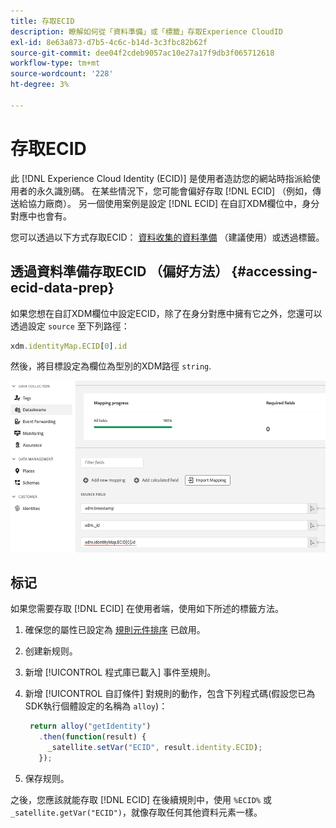 ```yaml
---
title: 存取ECID
description: 瞭解如何從「資料準備」或「標籤」存取Experience CloudID
exl-id: 8e63a873-d7b5-4c6c-b14d-3c3fbc82b62f
source-git-commit: dee04f2cdeb9057ac10e27a17f9db3f065712618
workflow-type: tm+mt
source-wordcount: '228'
ht-degree: 3%

---
```



# 存取ECID

此 [!DNL Experience Cloud Identity (ECID)] 是使用者造訪您的網站時指派給使用者的永久識別碼。 在某些情況下，您可能會偏好存取 [!DNL ECID] （例如，傳送給協力廠商）。 另一個使用案例是設定 [!DNL ECID] 在自訂XDM欄位中，身分對應中也會有。

您可以透過以下方式存取ECID： [資料收集的資料準備](../datastreams/data-prep.md) （建議使用）或透過標籤。

## 透過資料準備存取ECID （偏好方法） {#accessing-ecid-data-prep}

如果您想在自訂XDM欄位中設定ECID，除了在身分對應中擁有它之外，您還可以透過設定 `source` 至下列路徑：

```js
xdm.identityMap.ECID[0].id
```

然後，將目標設定為欄位為型別的XDM路徑 `string`.

![](./assets/access-ecid-data-prep.png)

## 标记

如果您需要存取 [!DNL ECID] 在使用者端，使用如下所述的標籤方法。

1. 確保您的屬性已設定為 [規則元件排序](../../tags/ui/managing-resources/rules.md#sequencing) 已啟用。
1. 创建新规则。
1. 新增 [!UICONTROL 程式庫已載入] 事件至規則。
1. 新增 [!UICONTROL 自訂條件] 對規則的動作，包含下列程式碼(假設您已為SDK執行個體設定的名稱為 `alloy`)：

   ```js
    return alloy("getIdentity")
      .then(function(result) {
        _satellite.setVar("ECID", result.identity.ECID);
      });
   ```

1. 保存规则。

之後，您應該就能存取 [!DNL ECID] 在後續規則中，使用 `%ECID%` 或 `_satellite.getVar("ECID")`，就像存取任何其他資料元素一樣。
